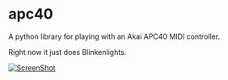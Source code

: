 # apc40
A python library for playing with an Akai APC40 MIDI controller.

Right now it just does Blinkenlights.

[![ScreenShot](https://img.youtube.com/vi/TyYnt3GIXr4/0.jpg)](https://www.youtube.com/watch?v=TyYnt3GIXr4)
